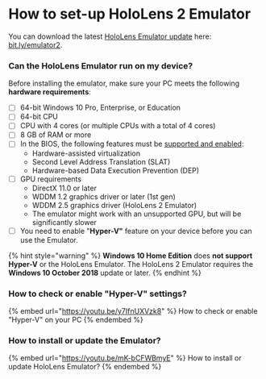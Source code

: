 # How to set-up HoloLens 2 Emulator

You can download the latest [HoloLens Emulator update](https://docs.microsoft.com/windows/mixed-reality/using-the-hololens-emulator?WT.mc\_id=github-mixedrealitycurriculum-ayyonet#installing-the-hololens-emulator) here:[ bit.ly/emulator2](http://bit.ly/emulator2).&#x20;

### Can the HoloLens Emulator run on my device?

Before installing the emulator, make sure your PC meets the following **hardware requirements**:

* [ ] 64-bit Windows 10 Pro, Enterprise, or Education
* [ ] 64-bit CPU
* [ ] CPU with 4 cores (or multiple CPUs with a total of 4 cores)
* [ ] 8 GB of RAM or more
* [ ] In the BIOS, the following features must be [supported and enabled](https://blogs.technet.com/b/iftekhar/archive/2010/08/09/enable-hardware-settings-in-bios-to-run-hyper-v.aspx):
  * Hardware-assisted virtualization
  * Second Level Address Translation (SLAT)
  * Hardware-based Data Execution Prevention (DEP)
* [ ] GPU requirements
  * DirectX 11.0 or later
  * WDDM 1.2 graphics driver or later (1st gen)
  * WDDM 2.5 graphics driver (HoloLens 2 Emulator)
  * The emulator might work with an unsupported GPU, but will be significantly slower
* [ ] You need to enable "**Hyper-V"** feature on your device before you can use the Emulator.&#x20;

{% hint style="warning" %}
**Windows 10 Home Edition** does **not support Hyper-V** or the HoloLens Emulator. The HoloLens 2 Emulator requires the **Windows 10 October 2018** update or later.
{% endhint %}

### How to check or enable "Hyper-V" settings?

{% embed url="https://youtu.be/y7IfnUXVzk8" %}
How to check or enable "Hyper-V" on your PC
{% endembed %}

### How to install or update the Emulator?

{% embed url="https://youtu.be/mK-bCFWBmyE" %}
How to install or update HoloLens Emulator?
{% endembed %}

